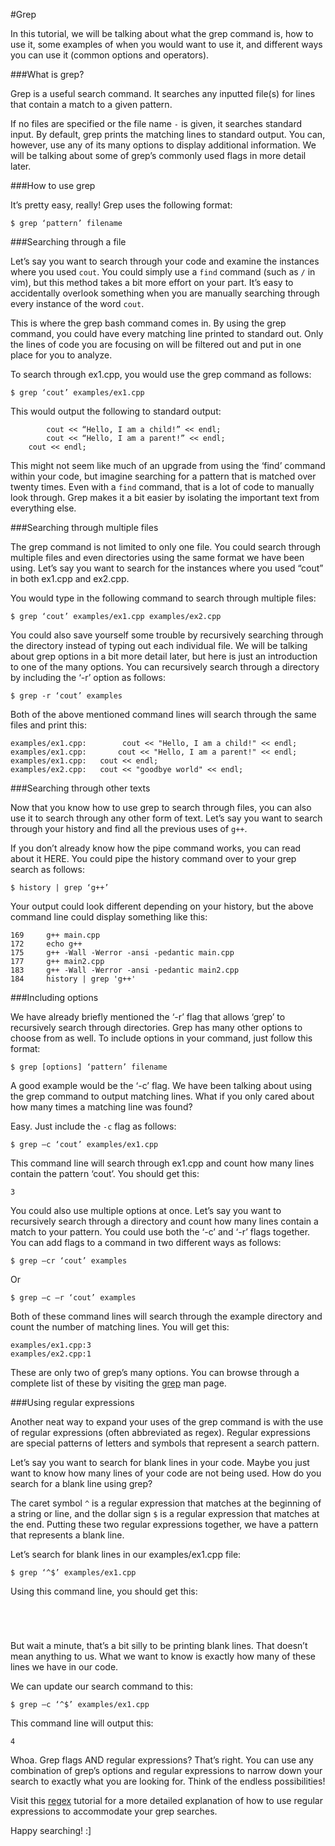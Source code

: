 #Grep

In this tutorial, we will be talking about what the grep command is, how to use it, some examples of when you would want to use it, and different ways you can use it (common options and operators).

###What is grep?

Grep is a useful search command. 
It searches any inputted file(s) for lines that contain a match to a given pattern.

If no files are specified or the file name `-` is given, it searches standard input.
By default, grep prints the matching lines to standard output.
You can, however, use any of its many options to display additional information.
We will be talking about some of grep’s commonly used flags in more detail later.

###How to use grep

It’s pretty easy, really! Grep uses the following format:

```
$ grep ‘pattern’ filename
```

###Searching through a file

Let’s say you want to search through your code and examine the instances where you used `cout`.
You could simply use a `find` command (such as `/` in vim), but this method takes a bit more effort on your part.
It’s easy to accidentally overlook something when you are manually searching through every instance of the word `cout`.
  
This is where the grep bash command comes in.
By using the grep command, you could have every matching line printed to standard out.
Only the lines of code you are focusing on will be filtered out and put in one place for you to analyze.

To search through ex1.cpp, you would use the grep command as follows:

```
$ grep ‘cout’ examples/ex1.cpp
```

This would output the following to standard output:

```
		cout << “Hello, I am a child!” << endl;
		cout << “Hello, I am a parent!” << endl;
	cout << endl;
```

This might not seem like much of an upgrade from using the ‘find’ command within your code, but imagine searching for a pattern that is matched over twenty times.
Even with a `find` command, that is a lot of code to manually look through. 
Grep makes it a bit easier by isolating the important text from everything else.

###Searching through multiple files

The grep command is not limited to only one file.
You could search through multiple files and even directories using the same format we have been using.
Let’s say you want to search for the instances where you used “cout” in both ex1.cpp and ex2.cpp.

You would type in the following command to search through multiple files:

``` 
$ grep ‘cout’ examples/ex1.cpp examples/ex2.cpp
```

You could also save yourself some trouble by recursively searching through the directory instead of typing out each individual file.
We will be talking about grep options in a bit more detail later, but here is just an introduction to one of the many options.
You can recursively search through a directory by including the ‘-r’ option as follows:

```
$ grep -r ‘cout’ examples
```

Both of the above mentioned command lines will search through the same files and print this:

```
examples/ex1.cpp:		 cout << "Hello, I am a child!" << endl;
examples/ex1.cpp:		cout << "Hello, I am a parent!" << endl;
examples/ex1.cpp:	cout << endl;
examples/ex2.cpp:	cout << "goodbye world" << endl;
``` 

###Searching through other texts

Now that you know how to use grep to search through files, you can also use it to search through any other form of text. 
Let’s say you want to search through your history and find all the previous uses of `g++`.


If you don’t already know how the pipe command works, you can read about it HERE.
You could pipe the history command over to your grep search as follows:

```
$ history | grep ‘g++’
```

Your output could look different depending on your history, but the above command line could display something like this:

```
169     g++ main.cpp
172     echo g++
175     g++ -Wall -Werror -ansi -pedantic main.cpp
177     g++ main2.cpp
183     g++ -Wall -Werror -ansi -pedantic main2.cpp
184     history | grep 'g++'
```

###Including options

We have already briefly mentioned the ‘-r’ flag that allows ‘grep’ to recursively search through directories.
Grep has many other options to choose from as well. 
To include options in your command, just follow this format:

```
$ grep [options] ‘pattern’ filename
```

A good example would be the ‘-c’ flag. 
We have been talking about using the grep command to output matching lines.
What if you only cared about how many times a matching line was found?

Easy. 
Just include the `-c` flag as follows:

```
$ grep –c ‘cout’ examples/ex1.cpp
```

This command line will search through ex1.cpp and count how many lines contain the pattern ‘cout’.
You should get this:

```
3
```
You could also use multiple options at once.
Let’s say you want to recursively search through a directory and count how many lines contain a match to your pattern.
You could use both the ‘-c’ and ‘-r’ flags together.
You can add flags to a command in two different ways as follows:

```
$ grep –cr ‘cout’ examples
```
Or
```
$ grep –c –r ‘cout’ examples
```

Both of these command lines will search through the example directory and count the number of matching lines. You will get this:

```
examples/ex1.cpp:3
examples/ex2.cpp:1
```

These are only two of grep’s many options.
You can browse through a complete list of these by visiting the [grep](http://linux.die.net/man/1/grep) man page.

###Using regular expressions

Another neat way to expand your uses of the grep command is with the use of regular expressions (often abbreviated as regex).
Regular expressions are special patterns of letters and symbols that represent a search pattern.

Let’s say you want to search for blank lines in your code. 
Maybe you just want to know how many lines of your code are not being used.
How do you search for a blank line using grep?

The caret symbol `^` is a regular expression that matches at the beginning of a string or line, and the dollar sign `$` is a regular expression that matches at the end.
Putting these two regular expressions together, we have a pattern that represents a blank line.
 
Let’s search for blank lines in our examples/ex1.cpp file:

```
$ grep ‘^$’ examples/ex1.cpp
```

Using this command line, you should get this:

```




```

But wait a minute, that’s a bit silly to be printing blank lines.
That doesn’t mean anything to us.
What we want to know is exactly how many of these lines we have in our code.

We can update our search command to this:

```
$ grep –c ‘^$’ examples/ex1.cpp
```

This command line will output this:

```
4
```

Whoa. 
Grep flags AND regular expressions?
That’s right.
You can use any combination of grep’s options and regular expressions to narrow down your search to exactly what you are looking for.
Think of the endless possibilities!

Visit this [regex](https://github.com/mikeizbicki/ucr-cs100/tree/2015spring/textbook/tools/bash/regex) tutorial for a more detailed explanation of how to use regular expressions to accommodate your grep searches.

Happy searching! :]
